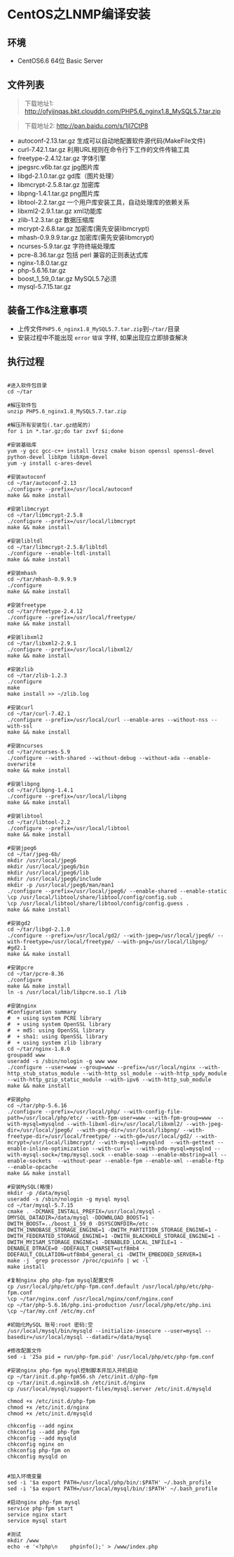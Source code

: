 CentOS之LNMP编译安装
===================

## 环境

* CentOS6.6 64位 Basic Server

## 文件列表

> 下载地址1: http://ofyijnqas.bkt.clouddn.com/PHP5.6_nginx1.8_MySQL5.7.tar.zip  

> 下载地址2: http://pan.baidu.com/s/1jI7CtP8  

* autoconf-2.13.tar.gz 生成可以自动地配置软件源代码(MakeFile文件)
* curl-7.42.1.tar.gz 利用URL规则在命令行下工作的文件传输工具
* freetype-2.4.12.tar.gz 字体引擎
* jpegsrc.v6b.tar.gz jpg图片库
* libgd-2.1.0.tar.gz gd库（图片处理）
* libmcrypt-2.5.8.tar.gz 加密库
* libpng-1.4.1.tar.gz png图片库
* libtool-2.2.tar.gz 一个用户库安装工具，自动处理库的依赖关系
* libxml2-2.9.1.tar.gz xml功能库
* zlib-1.2.3.tar.gz 数据压缩库
* mcrypt-2.6.8.tar.gz 加密库(需先安装libmcrypt)
* mhash-0.9.9.9.tar.gz 加密库(需先安装libmcrypt)
* ncurses-5.9.tar.gz 字符终端处理库
* pcre-8.36.tar.gz 包括 perl 兼容的正则表达式库
* nginx-1.8.0.tar.gz
* php-5.6.16.tar.gz
* boost_1_59_0.tar.gz MySQL5.7必须
* mysql-5.7.15.tar.gz

## 装备工作&注意事项

* 上传文件`PHP5.6_nginx1.8_MySQL5.7.tar.zip`到`~/tar/`目录
* 安装过程中不能出现 `error` `错误` 字样, 如果出现应立即排查解决


## 执行过程

```shell

#进入软件包目录
cd ~/tar

#解压软件包
unzip PHP5.6_nginx1.8_MySQL5.7.tar.zip

#解压所有安装包(.tar.gz结尾的)
for i in *.tar.gz;do tar zxvf $i;done

#安装基础库
yum -y gcc gcc-c++ install lrzsz cmake bison openssl openssl-devel python-devel libXpm libXpm-devel
yum -y install c-ares-devel

#安装autoconf
cd ~/tar/autoconf-2.13
./configure --prefix=/usr/local/autoconf
make && make install

#安装libmcrypt
cd ~/tar/libmcrypt-2.5.8
./configure --prefix=/usr/local/libmcrypt
make && make install

#安装libltdl
cd ~/tar/libmcrypt-2.5.8/libltdl
./configure --enable-ltdl-install
make && make install

#安装mhash
cd ~/tar/mhash-0.9.9.9
./configure
make && make install

#安装freetype
cd ~/tar/freetype-2.4.12
./configure --prefix=/usr/local/freetype/
make && make install

#安装libxml2
cd ~/tar/libxml2-2.9.1
./configure --prefix=/usr/local/libxml2/
make && make install

#安装zlib
cd ~/tar/zlib-1.2.3
./configure
make
make install >> ~/zlib.log

#安装curl
cd ~/tar/curl-7.42.1
./configure --prefix=/usr/local/curl --enable-ares --without-nss --with-ssl
make && make install

#安装ncurses
cd ~/tar/ncurses-5.9
./configure --with-shared --without-debug --without-ada --enable-overwrite
make && make install

#安装libpng
cd ~/tar/libpng-1.4.1
./configure --prefix=/usr/local/libpng
make && make install

#安装libtool
cd ~/tar/libtool-2.2
./configure --prefix=/usr/local/libtool
make && make install

#安装jpeg6
cd ~/tar/jpeg-6b/
mkdir /usr/local/jpeg6
mkdir /usr/local/jpeg6/bin
mkdir /usr/local/jpeg6/lib
mkdir /usr/local/jpeg6/include
mkdir -p /usr/local/jpeg6/man/man1
./configure --prefix=/usr/local/jpeg6/ --enable-shared --enable-static
\cp /usr/local/libtool/share/libtool/config/config.sub .
\cp /usr/local/libtool/share/libtool/config/config.guess .
make && make install

#安装gd2
cd ~/tar/libgd-2.1.0
./configure --prefix=/usr/local/gd2/ --with-jpeg=/usr/local/jpeg6/ --with-freetype=/usr/local/freetype/ --with-png=/usr/local/libpng/ #gd2.1
make && make install

#安装pcre
cd ~/tar/pcre-8.36
./configure
make && make install
ln -s /usr/local/lib/libpcre.so.1 /lib

#安装nginx
#Configuration summary
#  + using system PCRE library
#  + using system OpenSSL library
#  + md5: using OpenSSL library
#  + sha1: using OpenSSL library
#  + using system zlib library
cd ~/tar/nginx-1.8.0
groupadd www
useradd -s /sbin/nologin -g www www
./configure --user=www --group=www --prefix=/usr/local/nginx --with-http_stub_status_module --with-http_ssl_module --with-http_spdy_module --with-http_gzip_static_module --with-ipv6 --with-http_sub_module
make && make install

#安装php
cd ~/tar/php-5.6.16
./configure --prefix=/usr/local/php/ --with-config-file-path=/usr/local/php/etc/ --with-fpm-user=www --with-fpm-group=www  --with-mysql=mysqlnd --with-libxml-dir=/usr/local/libxml2/ --with-jpeg-dir=/usr/local/jpeg6/ --with-png-dir=/usr/local/libpng/ --with-freetype-dir=/usr/local/freetype/ --with-gd=/usr/local/gd2/ --with-mcrypt=/usr/local/libmcrypt/ --with-mysqli=mysqlnd  --with-gettext --enable-inline-optimization --with-curl=  --with-pdo-mysql=mysqlnd --with-mysql-sock=/tmp/mysql.sock --enable-soap --enable-mbstring=all --enable-sockets  --without-pear --enable-fpm --enable-xml --enable-ftp  --enable-opcache
make && make install

#安装MySQL(略慢)
mkdir -p /data/mysql
useradd -s /sbin/nologin -g mysql mysql
cd ~/tar/mysql-5.7.15
cmake . -DCMAKE_INSTALL_PREFIX=/usr/local/mysql -DMYSQL_DATADIR=/data/mysql -DDOWNLOAD_BOOST=1 -DWITH_BOOST=../boost_1_59_0 -DSYSCONFDIR=/etc -DWITH_INNOBASE_STORAGE_ENGINE=1 -DWITH_PARTITION_STORAGE_ENGINE=1 -DWITH_FEDERATED_STORAGE_ENGINE=1 -DWITH_BLACKHOLE_STORAGE_ENGINE=1 -DWITH_MYISAM_STORAGE_ENGINE=1 -DENABLED_LOCAL_INFILE=1 -DENABLE_DTRACE=0 -DDEFAULT_CHARSET=utf8mb4 -DDEFAULT_COLLATION=utf8mb4_general_ci -DWITH_EMBEDDED_SERVER=1
make -j `grep processor /proc/cpuinfo | wc -l`
make install

#复制nginx php php-fpm mysql配置文件
cp /usr/local/php/etc/php-fpm.conf.default /usr/local/php/etc/php-fpm.conf
\cp ~/tar/nginx.conf /usr/local/nginx/conf/nginx.conf
cp ~/tar/php-5.6.16/php.ini-production /usr/local/php/etc/php.ini
\cp ~/tar/my.cnf /etc/my.cnf

#初始化MySQL 账号:root 密码:空
/usr/local/mysql/bin/mysqld --initialize-insecure --user=mysql --basedir=/usr/local/mysql --datadir=/data/mysql

#修改配置文件
sed -i '25a pid = run/php-fpm.pid' /usr/local/php/etc/php-fpm.conf

#安装nginx php-fpm mysql控制脚本并加入开机启动
cp ~/tar/init.d.php-fpm56.sh /etc/init.d/php-fpm
cp ~/tar/init.d.nginx18.sh /etc/init.d/nginx
cp /usr/local/mysql/support-files/mysql.server /etc/init.d/mysqld

chmod +x /etc/init.d/php-fpm
chmod +x /etc/init.d/nginx
chmod +x /etc/init.d/mysqld

chkconfig --add nginx
chkconfig --add php-fpm
chkconfig --add mysqld
chkconfig nginx on
chkconfig php-fpm on
chkconfig mysqld on


#加入环境变量
sed -i '$a export PATH=/usr/local/php/bin/:$PATH' ~/.bash_profile
sed -i '$a export PATH=/usr/local/mysql/bin/:$PATH' ~/.bash_profile

#启动nginx php-fpm mysql
service php-fpm start
service nginx start
service mysql start

#测试
mkdir /www
echo -e '<?php\n    phpinfo();' > /www/index.php

```

